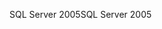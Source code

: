 <span data-ttu-id="9c9d8-101">SQL Server 2005</span><span class="sxs-lookup"><span data-stu-id="9c9d8-101">SQL Server 2005</span></span>